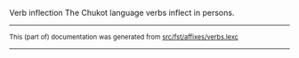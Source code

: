 Verb inflection
The Chukot language verbs inflect in persons.

* * *

<small>This (part of) documentation was generated from [src/fst/affixes/verbs.lexc](https://github.com/giellalt/lang-ckt/blob/main/src/fst/affixes/verbs.lexc)</small>

---

